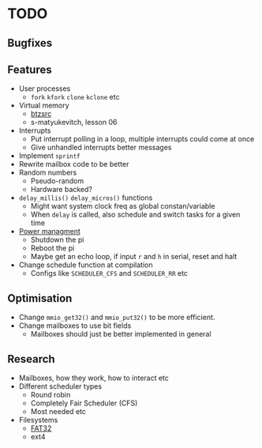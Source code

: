 # TODO

## Bugfixes

## Features
- User processes
	- `fork` `kfork` `clone` `kclone` etc
- Virtual memory
	- [btzsrc](https://github.com/bztsrc/raspi3-tutorial/tree/master/10_virtualmemory)
	- s-matyukevitch, lesson 06
- Interrupts
	- Put interrupt polling in a loop, multiple interrupts could come at once
	- Give unhandled interrupts better messages
- Implement `sprintf`
- Rewrite mailbox code to be better
- Random numbers
	- Pseudo-random
	- Hardware backed?	
- `delay_millis()` `delay_micros()` functions
	- Might want system clock freq as global constan/variable
	- When `delay` is called, also schedule and switch tasks for a given time
- [Power managment](https://github.com/bztsrc/raspi3-tutorial/blob/master/08_power/power.c)
	- Shutdown the pi
	- Reboot the pi
	- Maybe get an echo loop, if input `r` and `h` in serial, reset and halt
- Change schedule function at compilation
	- Configs like `SCHEDULER_CFS` and `SCHEDULER_RR` etc

## Optimisation
- Change `mmio_get32()` and `mmio_put32()` to be more efficient.
- Change mailboxes to use bit fields
	- Mailboxes should just be better implemented in general

## Research
- Mailboxes, how they work, how to interact etc
- Different scheduler types
	- Round robin
	- Completely Fair Scheduler (CFS)
	- Most needed etc
- Filesystems
	- [FAT32](https://github.com/bztsrc/raspi3-tutorial/tree/master/0C_directory)
	- ext4
